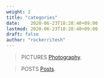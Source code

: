 ```yaml
---
weight: 2
title: "categories"
date:    2020-06-23T18:28:40+09:00
lastmod: 2020-06-23T18:28:40+09:00
draft: false
author: "rockerritesh"
--- 
```

> PICTURES  [Photography](/photography).

> POSTS [Posts](/posts).
